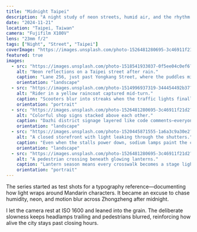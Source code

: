 ```yaml
---
title: "Midnight Taipei"
description: "A night study of neon streets, humid air, and the rhythm of scooters threading through Taipei's back alleys."
date: "2024-11-21"
location: "Taipei, Taiwan"
camera: "Fujifilm X100V"
lens: "23mm f/2"
tags: ["Night", "Street", "Taipei"]
coverImage: "https://images.unsplash.com/photo-1526481280695-3c46911f21d2?auto=format&fit=crop&w=1600&q=80"
featured: true
images:
  - src: "https://images.unsplash.com/photo-1518541933037-0f5ee04c0ef6?auto=format&fit=crop&w=1400&q=80"
    alt: "Neon reflections on a Taipei street after rain."
    caption: "Lane 256, just past Yongkang Street, where the puddles mirror the night market signage."
    orientation: "landscape"
  - src: "https://images.unsplash.com/photo-1514996937319-344454492b37?auto=format&fit=crop&w=1100&q=80"
    alt: "Rider in a yellow raincoat captured mid-turn."
    caption: "Scooters blur into streaks when the traffic lights finally release the waiting crowd."
    orientation: "portrait"
  - src: "https://images.unsplash.com/photo-1526481280695-3c46911f21d2?auto=format&fit=crop&w=1400&q=80"
    alt: "Colorful shop signs stacked above each other."
    caption: "Dazhi district signage layered like code comments—everyone speaking at once, yet it reads clearly."
    orientation: "landscape"
  - src: "https://images.unsplash.com/photo-1520445871555-1a6a3c9a30e2?auto=format&fit=crop&w=1300&q=80"
    alt: "A closed storefront with light leaking through the shutters."
    caption: "Even when the stalls power down, sodium lamps paint the corrugated metal in quiet gradients."
    orientation: "landscape"
  - src: "https://images.unsplash.com/photo-1526481280695-3c46911f21d2?auto=format&fit=crop&w=1100&q=80"
    alt: "A pedestrian crossing beneath glowing lanterns."
    caption: "Lantern season means every crosswalk becomes a stage light cue."
    orientation: "portrait"
---
```


The series started as test shots for a typography reference—documenting how light wraps around Mandarin characters. It became an excuse to chase humidity, neon, and motion blur across Zhongzheng after midnight.

I let the camera rest at ISO 1600 and leaned into the grain. The deliberate slowness keeps headlamps trailing and pedestrians blurred, reinforcing how alive the city stays past closing hours.
